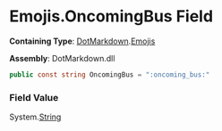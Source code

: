 # Emojis\.OncomingBus Field

**Containing Type**: [DotMarkdown](../../README.md)\.[Emojis](../README.md)

**Assembly**: DotMarkdown\.dll

```csharp
public const string OncomingBus = ":oncoming_bus:"
```

### Field Value

System\.[String](https://docs.microsoft.com/en-us/dotnet/api/system.string)